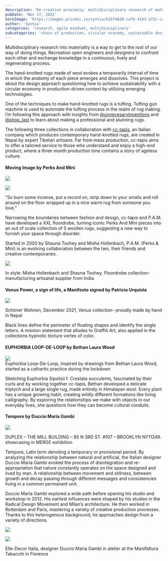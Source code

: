 ```yaml
---
description: 'Re-creation proximity- multidisciplinary research of material science'
pubDate: 'Nov 27, 2022'
heroImage: 'https://images.prismic.io/syntia/b2bf4820-ca7b-4163-a72c-cc7f4d331b6e_75d89d3b4394ab6be51c86cf49fe5cb3fba7f650-1000x1500-1.jpg?auto=compress,format'
author: 'Syntia'
categories: 'research, agile mindset, multidisciplinary'
subcategories: 'chain of production, circular economy, sustainable design, waste managament, reappropriation'
---
```

  
Multidisciplinary research into materiality is a way to get to the root of our way of doing things. Recreation open engineers and designers to confront each other and exchange knowledge in a continuous, lively and regenerating process.

The hand-knotted rugs made of wool evokes a temporarily interval of time in which the anatomy of each piece emerges and dissolves. This project is about the design approach questioning how to achieve sustainability with a circular economy in production-driven context by utilizing emerging technologies. 

One of the techniques to make hand-knotted rugs is a tufting. Tufting gun machine is used to automate the tufting process in the realm of rug making. I’m following this approach with insights from [@unnecesaryinventions](https://youtu.be/_matYB5rdZA) and [@shop\_last](https://youtu.be/nWmzjuQONKI) to learn about making a professional and stunning rugs.

The following three collections in collaboration with [cc-tapis](https://www.cc-tapis.com/), an Italian company which produces contemporary hand-knotted rugs, are created in Nepal by expert Tibetan artisans. Far from mass production, cc-tapis aims to offer a tailored service to those who understand and enjoy a high-end product, where a three month production time contains a story of ageless culture.

#### **Moving Image by Perks And Mini**

![](https://images.prismic.io/syntia/6f0a789b-837d-491f-92d5-7e1a3faad91d_1c0f29be5ebe5cdb093592f8e66ab59aab32cfae-1001x1500-1.webp?auto=compress,format)

![](https://images.prismic.io/syntia/2691f425-4703-435a-b40c-038d001dfeb0_pamxcc-tapis_jumper_03_2000x-1.webp?auto=compress,format)

“So burn some incense, put a record on, strip down to your smalls and roll around on the floor wrapped up in a nice warm rug from someone you love.”

Narrowing the boundaries between fashion and design, cc-tapis and P.A.M. have developed a XXL floordrobe, turning iconic Perks And Mini pieces into an out of scale collection of 5 woollen rugs, suggesting a new way to furnish your space through disorder. 

Started in 2000 by Shauna Toohey and Misha Hollenbach, P.A.M. (Perks & Mini) is an evolving collaboration between the two, their friends and creative contemporaries.

![](https://images.prismic.io/syntia/b2bf4820-ca7b-4163-a72c-cc7f4d331b6e_75d89d3b4394ab6be51c86cf49fe5cb3fba7f650-1000x1500-1.jpg?auto=compress,format)

In style: Misha Hollenbach and Shauna Toohey. Floordrobe collection- manufacturing artisanal supplier from India

#### **Venus Power, a sign of life, a Manifesto signed by Patricia Urquiola**

![](https://images.prismic.io/syntia/d2c67a07-3968-4307-8253-0302b9ba1c6b_cc-tapis-venus-power-by-patricia-urquiola-schoner-wohnen-1200x1600-1.jpg?auto=compress,format)

Schöner Wohnen, December 2021, Venus collection- proudly made by hand in Nepal

Black lines define the perimeter of floating shapes and identify the single letters. A mission statement that alludes to Graffiti Art, also applied in the collections hypnotic texture vortex of color.

#### **EUPHORBIA LOOP-DE-LOOP by Bethan Laura Wood**

![](https://images.prismic.io/syntia/16948081-8757-4d82-bd1a-6ed545499fff_cc-tapis-showroom-bethan-laura-wood-euphorbia-collection-rug-1024x683-1.jpg?auto=compress,format)  
Euphorbia Loop-De-Loop, inspired by drawings from Bethan Laura Wood, started as a cathartic practice during the lockdown

Sketching Euphorbia Sipolisii f. Crestata succulents, fascinated by their curls and by working together cc-tapis, Bethan developed a delicate triptych and a large single rug, made entirely in Himalayan wool. Every plant has a unique growing habit, creating wildly different formations like living calligraphy. By exploring the relationships we make with objects in our everyday lives, she questions how they can become cultural conduits. 

#### **Tempore by Duccio Maria Gambi**

![](https://images.prismic.io/syntia/b3dba677-9e41-42a2-9451-08ed3bae0178_cc-tapis-duccio-maria-gambi-tempore-allestimento-duplex-ny-4.jpg?auto=compress,format)

DUPLEX – THE MILL BUILDING – 85 N 3RD ST. #107 – BROOKLYN NY11249. showcasing in MERGE exhibition

Tempore, Latin term denoting a temporary or provisional period. By analyzing the relationship between natural and artificial, the Italian designer Duccio Maria Gambi evoked the process of disintegration and re-appropriation that nature constantly operates on the space designed and lived by man. A relationship between movement and stillness, between growth and decay passing through different messages and consistencies living in a common permanent unit. 

Duccio Maria Gambi explored a wide path before opening his studio and workshop in 2012. His earliest influences were shaped by his studies in the Radical Design Movement and Milan’s architecture. He then worked in Rotterdam and Paris, mastering a variety of creative production processes. Thanks to this heterogenous background, he approaches design from a variety of directions. 

![](https://images.prismic.io/syntia/e09a083e-bbc4-4798-9900-c28a7b5803ff_mobilia-duccio-maria-gambi-banner.jpg?auto=compress,format)

![](https://images.prismic.io/syntia/025f85a6-e3e6-4c4b-beb1-1e0316fec4cb_cc-tapis_tempore-by-duccio-maria-gambi_elle-decor-italia_pagina_3-821x1024-1.jpg?auto=compress,format)

Elle-Decor Italia, designer Duccio Maria Gambi in atelier at the Manifattura Tabacchi in Florence